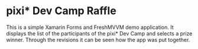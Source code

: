 pixi* Dev Camp Raffle
===================

This is a simple Xamarin Forms and FreshMVVM demo application. It displays the list of the participants of the pixi* Dev Camp and selects a prize winner.
Through the revisions it can be seen how the app was put together.